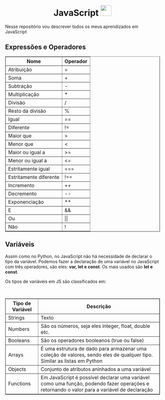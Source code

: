 <h1 align="center">JavaScript <img src="https://miro.medium.com/max/342/1*rpYyNZvqfFej0FgWEW5p9Q.png" height="35"></h1>
<p>Nesse repositório vou descrever todos os meus aprendizados em JavaScript</p>

<h2>Expressões e Operadores</h2>

<table border="1">    
  <tr>
    <th>Nome</th>
    <th>Operador</th>
  </tr>        
  <tr>
    <td>Atribuição</td>
    <td>=</td>
  </tr>
  <tr>
    <td>Soma</td>
    <td>+</td>
  </tr>
  <tr>
    <td>Subtração</td>
    <td>-</td>
  </tr>
  <tr>
    <td>Multiplicação</td>
    <td>*</td>
  </tr>
  <tr>
    <td>Divisão</td>
    <td>/</td>
  </tr>
  <tr>
    <td>Resto da divisão</td>
    <td>%</td>
  </tr>
  <tr>
    <td>Igual</td>
    <td>==</td>
  </tr>
  <tr>
    <td>Diferente</td>
    <td>!=</td>
  </tr>
  <tr>
    <td>Maior que</td>
    <td>></td>
  </tr>
  <tr>
    <td>Menor que</td>
    <td><</td>
  </tr>
  <tr>
    <td>Maior ou igual a</td>
    <td>>=</td>
  </tr>
  <tr>
    <td>Menor ou igual a</td>
    <td><=</td>
  </tr>
    <tr>
    <td>Estritamente igual</td>
    <td>===</td>
  </tr>
    <tr>
    <td>Estritamente diferente</td>
    <td>!==</td>
  </tr>
    <tr>
    <td>Incremento</td>
    <td>++</td>
  </tr>
    <tr>
    <td>Decremento</td>
    <td>--</td>
  </tr>
    <tr>
    <td>Exponenciação</td>
    <td>**</td>
  </tr>
    </tr>
    <tr>
    <td>E</td>
    <td>&&</td>
  </tr>
    </tr>
    <tr>
    <td>Ou</td>
    <td>||</td>
  </tr>
    </tr>
    <tr>
    <td>Não</td>
    <td>!</td>
  </tr>
 
</table>

<h2>Variáveis</h2>
<p>
  Assim como no Python, no JavaScript não há necessidade de declarar o tipo da variável.
  Podemos fazer a declaração de uma variável no JavaScript com três operadores, são eles: <strong>var, let e const</strong>. Os mais usados são <strong>let e const</strong>.
</p>
<p>
  Os tipos de variáveis em JS são classificados em:
</p>
<br>
<table border="1">    
  <tr>
    <th>Tipo de Variável</th>
    <th>Descrição</th>
  </tr>        
  <tr>
    <td>Strings</td>
    <td>Texto</td>
  </tr>
  <tr>
    <td>Numbers</td>
    <td>São os números, seja eles integer, float, double etc.</td>
  </tr>
    <tr>
    <td>Booleans</td>
    <td>São os operadores booleanos (true ou false)</td>
  </tr>
    <tr>
    <td>Arrays</td>
    <td>É uma estrutura de dado para armazenar uma coleção de valores, sendo eles de qualquer tipo. Similar as listas em Python</td>
  </tr>
    <tr>
    <td>Objects</td>
    <td>Conjunto de atributos aninhados a uma variável</td>
  </tr>
    <tr>
    <td>Functions</td>
    <td>Em JavaScript é possível declarar uma variável como uma função, podendo fazer operações e retornando o valor para a variável de declaração</td>
  </tr>
</table>
